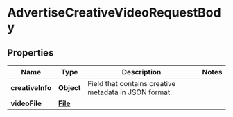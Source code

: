 # AdvertiseCreativeVideoRequestBody

## Properties
Name | Type | Description | Notes
------------ | ------------- | ------------- | -------------
**creativeInfo** | **Object** | Field that contains creative metadata in JSON format. | 
**videoFile** | [**File**](File.md) |  | 
